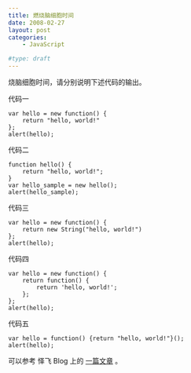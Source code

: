 ```yaml
---
title: 燃烧脑细胞时间
date: 2008-02-27
layout: post
categories:
    - JavaScript

#type: draft
---
```


烧脑细胞时间，请分别说明下述代码的输出。

代码一

```
var hello = new function() {
    return "hello, world!"
}; 
alert(hello);
```

代码二

```
function hello() {
    return "hello, world!";
}
var hello_sample = new hello();
alert(hello_sample);
```

代码三

```
var hello = new function() {
    return new String("hello, world!")
};
alert(hello);
```

代码四

```
var hello = new function() {
    return function() {
        return 'hello, world!';
    };
};
alert(hello);
```

代码五

```
var hello = function() {return "hello, world!"}();
alert(hello);
```

可以参考 怿飞 Blog 上的 [一篇文章](http://www.planabc.net/article.asp?id=189) 。
